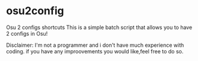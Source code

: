 # osu2config
Osu 2 configs shortcuts
This is a simple batch script that allows you to have 2 configs in Osu!

Disclaimer: 
I'm not a programmer and i don't have much experience with coding.
if you have any improovements you would like,feel free to do so.
